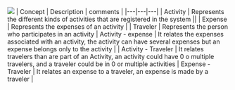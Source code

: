 ![](https://github.com/ja-rivera94/soft-one/images/conceptual_model.jpeg)
| Concept | Description | comments |
|---|---|---|
| Activity | Represents the different kinds of activities that are registered in the system ||
| Expense | Represents the expenses of an activity |
| Traveler | Represents the person who participates in an activity
| Activity - expense | It relates the expenses associated with an activity, the activity can have several expenses but an expense belongs only to the activity |
| Activity - Traveler | It relates travelers than are part of an Activity, an activity could have 0 o multiple travelers, and a traveler could be in 0 or multiple activities
| Expense - Traveler | It relates an expense to a traveler, an expense is made by a traveler | 